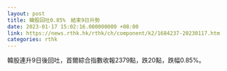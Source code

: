 ```yaml
---
layout: post
title: 韓股回吐0.85%　結束9日升勢
date: 2023-01-17 15:02:16.000000000 +08:00
link: https://news.rthk.hk/rthk/ch/component/k2/1684237-20230117.htm
categories: rthk
---
```


韓股連升9日後回吐，首爾綜合指數收報2379點，跌20點，跌幅0.85%。
